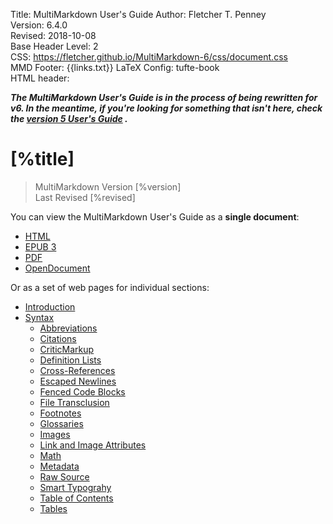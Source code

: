 Title:	MultiMarkdown User's Guide
Author:	Fletcher T. Penney  
Version:	6.4.0  
Revised:	2018-10-08  
Base Header Level:	2  
CSS:	https://fletcher.github.io/MultiMarkdown-6/css/document.css  
MMD Footer:	{{links.txt}}
LaTeX Config:	tufte-book  
HTML header:	<script src="https://cdnjs.cloudflare.com/ajax/libs/mathjax/2.7.2/MathJax.js?config=TeX-AMS-MML_HTMLorMML"></script>
<link rel="stylesheet" href="https://cdnjs.cloudflare.com/ajax/libs/highlight.js/9.12.0/styles/default.min.css">
<script src="https://cdnjs.cloudflare.com/ajax/libs/highlight.js/9.12.0/highlight.min.js"></script>
<script>hljs.initHighlightingOnLoad();</script>


***The MultiMarkdown User's Guide is in the process of being rewritten for v6.  In the meantime, if you're looking for something that isn't here, check the [version 5 User's Guide](http://fletcher.github.io/MultiMarkdown-5/) .***

#  [%title] #

> MultiMarkdown Version [%version]  
> Last Revised [%revised]


You can view the MultiMarkdown User's Guide as a **single document**:

* [HTML](MMD_Users_Guide.html)
* [EPUB 3](MMD_Users_Guide.epub)
* [PDF](MMD_Users_Guide.pdf)
* [OpenDocument](MMD_Users_Guide.fodt)

Or as a set of web pages for individual sections:

* [Introduction](introduction.html)
* [Syntax](syntax/index.html)
	* [Abbreviations](syntax/abbreviations.html)
	* [Citations](syntax/citation.html)
	* [CriticMarkup](syntax/critic.html)
	* [Definition Lists](syntax/definitions.html)
	* [Cross-References](syntax/cross-references.html)
	* [Escaped Newlines](syntax/newlines.html)
	* [Fenced Code Blocks](syntax/fences.html)
	* [File Transclusion](syntax/transclusion.html)
	* [Footnotes](syntax/footnotes.html)
	* [Glossaries](syntax/glossary.html)
	* [Images](syntax/images.html)
	* [Link and Image Attributes](syntax/attributes.html)
	* [Math](syntax/math.html)
	* [Metadata](syntax/metadata.html)
	* [Raw Source](syntax/raw.html)
	* [Smart Typograhy](syntax/typography.html)
	* [Table of Contents](syntax/toc.html)
	* [Tables](syntax/tables.html)
